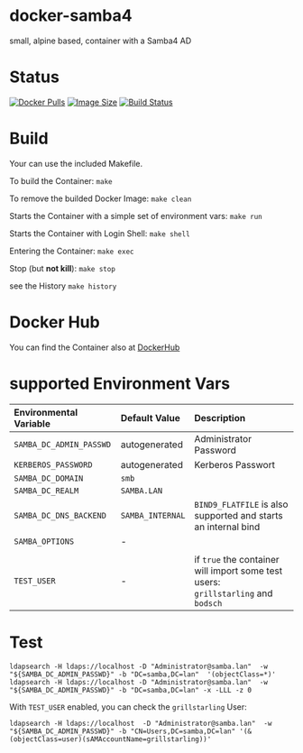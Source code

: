 docker-samba4
==============

small, alpine based, container with a Samba4 AD

# Status

[![Docker Pulls](https://img.shields.io/docker/pulls/gmarco/docker-samba4.svg?branch)][hub]
[![Image Size](https://images.microbadger.com/badges/image/gmarco/docker-samba4.svg?branch)][microbadger]
[![Build Status](https://travis-ci.org/gmarco/docker-samba4.svg?branch)][travis]

[hub]: https://hub.docker.com/r/bgmarco/docker-samba4/
[microbadger]: https://microbadger.com/images/gmarco/docker-samba4
[travis]: https://travis-ci.org/gmarco/docker-samba4

# Build

Your can use the included Makefile.

To build the Container: `make`

To remove the builded Docker Image: `make clean`

Starts the Container with a simple set of environment vars: `make run`

Starts the Container with Login Shell: `make shell`

Entering the Container: `make exec`

Stop (but **not kill**): `make stop`

see the History `make history`


# Docker Hub

You can find the Container also at  [DockerHub](https://hub.docker.com/r/bodsch/docker-samba4/)


# supported Environment Vars

| Environmental Variable             | Default Value        | Description                                                     |
| :--------------------------------- | :-------------       | :-----------                                                    |
| `SAMBA_DC_ADMIN_PASSWD`            | autogenerated        | Administrator Password                                          |
| `KERBEROS_PASSWORD`                | autogenerated        | Kerberos Passwort                                               |
| `SAMBA_DC_DOMAIN`                  | `smb`                |                                                                 |
| `SAMBA_DC_REALM`                   | `SAMBA.LAN`          |                                                                 |
| `SAMBA_DC_DNS_BACKEND`             | `SAMBA_INTERNAL`     | `BIND9_FLATFILE` is also supported and starts an internal bind  |
| `SAMBA_OPTIONS`                    | -                    |                                                                 |
|                                    |                      |                                                                 |
| `TEST_USER`                        | -                    | if `true` the container will import some test users:<br>`grillstarling` and `bodsch` |


# Test

    ldapsearch -H ldaps://localhost -D "Administrator@samba.lan"  -w "${SAMBA_DC_ADMIN_PASSWD}" -b "DC=samba,DC=lan"  '(objectClass=*)'
    ldapsearch -H ldaps://localhost -D "Administrator@samba.lan"  -w "${SAMBA_DC_ADMIN_PASSWD}" -b "DC=samba,DC=lan" -x -LLL -z 0

With `TEST_USER` enabled, you can check the `grillstarling` User:

    ldapsearch -H ldaps://localhost  -D "Administrator@samba.lan"  -w "${SAMBA_DC_ADMIN_PASSWD}" -b "CN=Users,DC=samba,DC=lan" '(&(objectClass=user)(sAMAccountName=grillstarling))'
